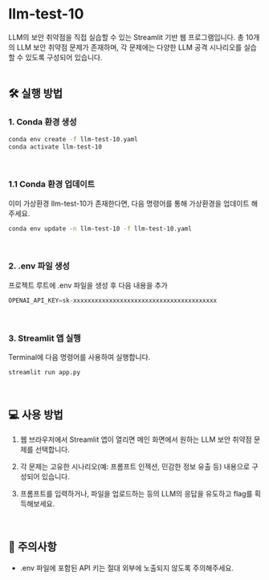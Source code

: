 # llm-test-10
LLM의 보안 취약점을 직접 실습할 수 있는 Streamlit 기반 웹 프로그램입니다. 
총 10개의 LLM 보안 취약점 문제가 존재하며, 각 문제에는 다양한 LLM 공격 시나리오를 실습할 수 있도록 구성되어 있습니다.   
<br>


## 🛠️ 실행 방법   
### 1. Conda 환경 생성   

```bash
conda env create -f llm-test-10.yaml
conda activate llm-test-10
```

<br>

### 1.1 Conda 환경 업데이트  
이미 가상환경 llm-test-10가 존재한다면, 다음 명령어를 통해 가상환경을 업데이트 해주세요.
```bash
conda env update -n llm-test-10 -f llm-test-10.yaml
```

<br>

### 2. .env 파일 생성

프로젝트 루트에 .env 파일을 생성 후 다음 내용을 추가
```python
OPENAI_API_KEY=sk-xxxxxxxxxxxxxxxxxxxxxxxxxxxxxxxxxxxxxxxx
```

<br>

### 3. Streamlit 앱 실행

Terminal에 다음 명령어를 사용하여 실행합니다.

```bash
streamlit run app.py
```   


<br>


## 💻 사용 방법

1. 웹 브라우저에서 Streamlit 앱이 열리면 메인 화면에서 원하는 LLM 보안 취약점 문제를 선택합니다.

2. 각 문제는 고유한 시나리오(예: 프롬프트 인젝션, 민감한 정보 유출 등) 내용으로 구성되어 있습니다.

3. 프롬프트를 입력하거나, 파일을 업로드하는 등의 LLM의 응답을 유도하고 flag를 획득해보세요.

<br>

## 📌 주의사항

- .env 파일에 포함된 API 키는 절대 외부에 노출되지 않도록 주의해주세요.